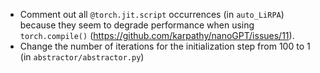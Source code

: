 - Comment out all `@torch.jit.script` occurrences (in `auto_LiRPA`) because they seem to degrade performance when using `torch.compile()` (https://github.com/karpathy/nanoGPT/issues/11).
- Change the number of iterations for the initialization step from 100 to 1 (in `abstractor/abstractor.py`)
